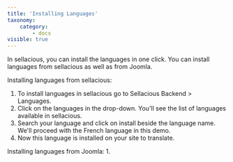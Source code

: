 ```yaml
---
title: 'Installing Languages'
taxonomy:
    category:
        - docs
visible: true
---
```


In sellacious, you can install the languages in one click. You can install languages from sellacious as well as from Joomla.

Installing languages from sellacious: 
1. To install languages in sellacious go to  Sellacious Backend > Languages.
2. Click on the languages in the drop-down. You'll see the list of languages available in sellacious.
3. Search your language and click on install beside the language name. We'll proceed with the French language in this demo.
4. Now this language is installed on your site to translate.

Installing languages from Joomla:
1. 